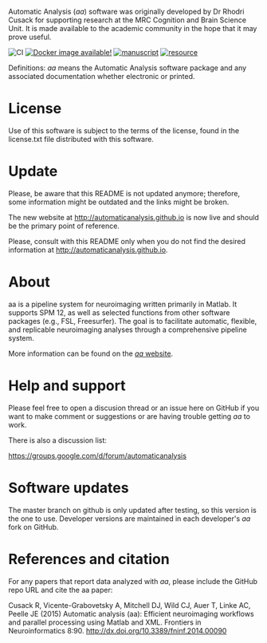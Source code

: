 Automatic Analysis (_aa_) software was originally developed by Dr Rhodri Cusack
for supporting research at the MRC Cognition and Brain Science Unit. It
is made available to the academic community in the hope that it may
prove useful.

![CI](https://github.com/automaticanalysis/automaticanalysis/actions/workflows/aa_use_case_test.yml/badge.svg?event=push)
[![Docker image available!](https://img.shields.io/badge/docker-bids%2Faa-brightgreen.svg?logo=docker&style=flat)](https://hub.docker.com/r/bids/aa/)
[![manuscript](https://img.shields.io/badge/doi-10.3389%2Ffninf.2014.00090-blue.svg?style=flat)](http://doi.org/10.3389/fninf.2014.00090)
[![resource](https://img.shields.io/badge/RRID-SCR__003560-blue?style=flat)](https://scicrunch.org/scicrunch/Resources/record/nlx_144509-1/SCR_003560/resolver)

Definitions: _aa_ means the Automatic Analysis software package and any
associated documentation whether electronic or printed.

# License

Use of this software is subject to the terms of the license, found in
the license.txt file distributed with this software.

# Update #

Please, be aware that this README is not updated anymore; therefore, some information might be outdated and the links might be broken.

The new website at http://automaticanalysis.github.io is now live and should be the primary point of reference.

Please, consult with this README only when you do not find the desired information at http://automaticanalysis.github.io.

# About

aa is a pipeline system for neuroimaging written primarily in Matlab. It
supports SPM 12, as well as selected functions from other software packages 
(e.g., FSL, Freesurfer). The goal is to facilitate automatic, flexible, and 
replicable neuroimaging analyses through a comprehensive pipeline system.

More information can be found on the [_aa_ website](http://automaticanalysis.github.io).

# Help and support

Please feel free to open a discusion thread or an issue here on GitHub if you want to make comment or suggestions or are having trouble getting _aa_ to work.

There is also a discussion list:

https://groups.google.com/d/forum/automaticanalysis

# Software updates

The master branch on github is only updated after testing, so this version is the one to use. Developer versions are maintained in each developer's _aa_ fork on GitHub.

# References and citation

For any papers that report data analyzed with _aa_, please include the
GitHub repo URL and cite the aa paper:

Cusack R, Vicente-Grabovetsky A, Mitchell DJ, Wild CJ, Auer T, Linke AC,
Peelle JE (2015) Automatic analysis (aa): Efficient neuroimaging
workflows and parallel processing using Matlab and XML. Frontiers in
Neuroinformatics 8:90.
http://dx.doi.org/10.3389/fninf.2014.00090
